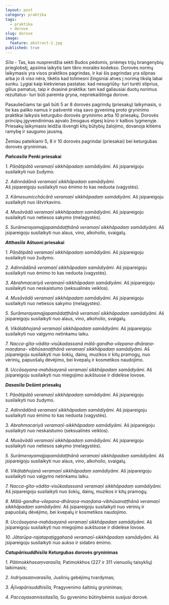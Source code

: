 ```yaml
---
layout: post
category: praktika
tags:
  - praktika
  - dorove
slug: dorove
image:
  feature: abstract-2.jpg
published: true
---
```


*Sīla* - Tas, kas nusprendžia sekti Budos pėdomis, priėmęs trijų brangenybių prieglobstį, apsiima laikytis tam tikro moralės kodekso.
Dorovės normų laikymasis yra visos praktikos pagrindas, ir kai šis pagrindas yra silpnas arba jo iš viso nėra, tikėtis kad tolimesni žingsniai atves į norimą tikslą labai sunku. Lygiai kaip kiekvienas pastatas: kad nesugriūtų- turi turėti stiprius, gilius pamatus, taip ir dvasinė praktika: tam kad galiausiai duotų norimus rezultatus- turi būti paremta gryna, nepriekaištinga dorove.

Pasauliečiams tai gali būti 5 ar 8 dorovės pagrindų (priesakų) laikymasis, o tie kas paliko namus ir pašventė visą savo gyvenimą proto gryninimo praktikai laikysis keturgubo dorovės gryninimo arba 10 priesakų. Dorovės principų įgyvendinimas apvalo žmogaus elgesį kūno ir kalbos lygmenyje. Priesakų laikymasis leidžia išvengti kitų būtybių žalojimo, dovanoja kitiems ramybę ir saugumo jausmą.

Žemiau pateikiami 5, 8 ir 10 dorovės pagrindai (priesakai) bei keturgubas dorovės gryninimas.

<!--break-->

**_Pañcasīla_**
**Penki priesakai**

*1. Pāṇātipātā veramaṇī sikkhāpadaṃ samādiyāmi.*
Aš įsipareigoju susilaikyti nuo žudymo.

*2. Adinnādānā veramaṇī sikkhāpadaṃ samādiyāmi.*  
Aš įsipareigoju susilaikyti nuo ėmimo to kas neduota (vagystės).

*3. Kāmesumicchācārā veramaṇī sikkhāpadaṃ samādiyāmi.*
Aš įsipareigoju susilaikyti nuo ištvirkavino.

*4. Musāvādā veramaṇī sikkhāpadaṃ samādiyāmi.*
Aš įsipareigoju susilaikyti nuo netiesos sakymo (melagystės).

*5. Surāmerayamajjapamādaṭṭhānā veramaṇī sikkhāpadaṃ samādiyāmi.*
Aš įsipareigoju susilaikyti nuo alaus, vino, alkoholio, svaigalų.

**_Atthasīla_**
**Aštuoni priesakai**

*1. Pāṇātipātā veramaṇī sikkhāpadaṃ samādiyāmi.*
Aš įsipareigoju susilaikyti nuo žudymo.

*2. Adinnādānā veramaṇī sikkhāpadaṃ samādiyāmi.*
Aš įsipareigoju susilaikyti nuo ėmimo to kas neduota (vagystės).

*3. Abrahmacariyā veramaṇī-sikkhāpadaṃ samādiyāmi.*
Aš įsipareigoju susilaikyti nuo neskaistumo (seksualinės veiklos).

*4. Musāvādā veramaṇī sikkhāpadaṃ samādiyāmi.*
Aš įsipareigoju susilaikyti nuo netiesos sakymo (melagystės).

*5. Surāmerayamajjapamādaṭṭhānā veramaṇī sikkhāpadaṃ samādiyāmi.*
Aš įsipareigoju susilaikyti nuo alaus, vino, alkoholio, svaigalų.

*6. Vikālabhojanā veramaṇī sikkhāpadaṃ samādiyāmi.*
Aš įsipareigoju susilaikyti nuo valgymo netinkamu laiku.

*7. Nacca-gīta-vādita-visūkadassanā mālā-gandha-vilepana-dhāraṇa-maṇḍana- vibhūsanaṭṭhānā veramaṇī sikkhāpadaṃ samādiyāmi.*
Aš įsipareigoju susilaikyti nuo šokių, dainų, muzikos ir kitų pramogų, nuo vėrinių, papuošalų dėvėjimo, bei kvepalų ir kosmetikos naudojimo.

*8. Uccāsayana-mahāsayanā veramaṇī sikkhāpadaṃ samādiyāmi.*
Aš įsipareigoju susilaikyti nuo miegojimo aukštuose ir didelėse lovose.

**_Dasasīla_**
**Dešimt priesakų**

*1. Pāṇātipātā veramaṇī sikkhāpadaṃ samādiyāmi.*
Aš įsipareigoju susilaikyti nuo žudymo.

*2. Adinnādānā veramaṇī sikkhāpadaṃ samādiyāmi.*
Aš įsipareigoju susilaikyti nuo ėmimo to kas neduota (vagystės).

*3. Abrahmacariyā veramaṇī-sikkhāpadaṃ samādiyāmi.*
Aš įsipareigoju susilaikyti nuo neskaistumo (seksualinės veiklos).

*4. Musāvādā veramaṇī sikkhāpadaṃ samādiyāmi.*
Aš įsipareigoju susilaikyti nuo netiesos sakymo (melagystės).

*5. Surāmerayamajjapamādaṭṭhānā veramaṇī sikkhāpadaṃ samādiyāmi.*
Aš įsipareigoju susilaikyti nuo alaus, vino, alkoholio, svaigalų.

*6. Vikālabhojanā veramaṇī sikkhāpadaṃ samādiyāmi.*
Aš įsipareigoju susilaikyti nuo valgymo netinkamu laiku.

*7. Nacca-gīta-vādita-visūkadassanā veramaṇī sikkhāpadaṃ samādiyāmi.*
Aš įsipareigoju susilaikyti nuo šokių, dainų, muzikos ir kitų pramogų.

*8. Mālā-gandha-vilepana-dhāraṇa-maṇḍana-vibhūsanaṭṭhānā veramaṇī sikkhāpadaṃ samādiyāmi.*
Aš įsipareigoju susilaikyti nuo vėrinių ir papuošalų dėvėjimo, bei kvepalų ir kosmetikos naudojimo.

*9. Uccāsayana-mahāsayanā veramaṇī sikkhāpadaṃ samādiyāmi.*
Aš įsipareigoju susilaikyti nuo miegojimo aukštuose ir didelėse lovose.

*10. Jātarūpa-rajatapaṭiggahaṇā veramaṇī-sikkhāpadaṃ samādiyāmi.*
 Aš įsipareigoju susilaikyti nuo aukso ir sidabro ėmimo.

**_Catupārisuddhisīla_**
**Keturgubas dorovės gryninimas**

*1. Pātimokkhasaṃvarasīla,*
Patimokkhos (227 ir 311 vienuolių taisyklių) laikimasis;

*2. Indriyasaṃvarasīla,*
Juslinių gebėjimų tvardymas;

*3. Ājīvapārisuddhisīla,*
Pragyvenimo šaltinių gryninimas;

*4. Paccayasannissitasīla,*
Su gyvenimo būtinybėmis susijusi dorovė.
